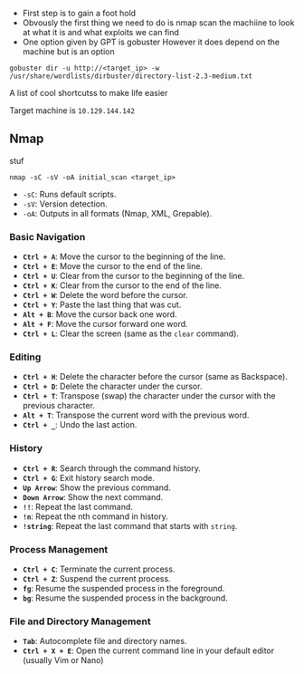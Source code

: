 - First step is to gain a foot hold
- Obvously the first thing we need  to do is nmap scan the machiine to look at what it is and what exploits we can find
- One option given by GPT is gobuster However it does depend on the machine but is an option 
```CLI
gobuster dir -u http://<target_ip> -w /usr/share/wordlists/dirbuster/directory-list-2.3-medium.txt

```

A list of cool shortcutss to make life easier 

Target machine is `10.129.144.142`


## Nmap
stuf 

`nmap -sC -sV -oA initial_scan <target_ip>`

- `-sC`: Runs default scripts.
- `-sV`: Version detection.
- `-oA`: Outputs in all formats (Nmap, XML, Grepable).


### Basic Navigation

- **`Ctrl + A`**: Move the cursor to the beginning of the line.
- **`Ctrl + E`**: Move the cursor to the end of the line.
- **`Ctrl + U`**: Clear from the cursor to the beginning of the line.
- **`Ctrl + K`**: Clear from the cursor to the end of the line.
- **`Ctrl + W`**: Delete the word before the cursor.
- **`Ctrl + Y`**: Paste the last thing that was cut.
- **`Alt + B`**: Move the cursor back one word.
- **`Alt + F`**: Move the cursor forward one word.
- **`Ctrl + L`**: Clear the screen (same as the `clear` command).

### Editing

- **`Ctrl + H`**: Delete the character before the cursor (same as Backspace).
- **`Ctrl + D`**: Delete the character under the cursor.
- **`Ctrl + T`**: Transpose (swap) the character under the cursor with the previous character.
- **`Alt + T`**: Transpose the current word with the previous word.
- **`Ctrl + _`**: Undo the last action.

### History

- **`Ctrl + R`**: Search through the command history.
- **`Ctrl + G`**: Exit history search mode.
- **`Up Arrow`**: Show the previous command.
- **`Down Arrow`**: Show the next command.
- **`!!`**: Repeat the last command.
- **`!n`**: Repeat the nth command in history.
- **`!string`**: Repeat the last command that starts with `string`.

### Process Management

- **`Ctrl + C`**: Terminate the current process.
- **`Ctrl + Z`**: Suspend the current process.
- **`fg`**: Resume the suspended process in the foreground.
- **`bg`**: Resume the suspended process in the background.

### File and Directory Management

- **`Tab`**: Autocomplete file and directory names.
- **`Ctrl + X + E`**: Open the current command line in your default editor (usually Vim or Nano)
